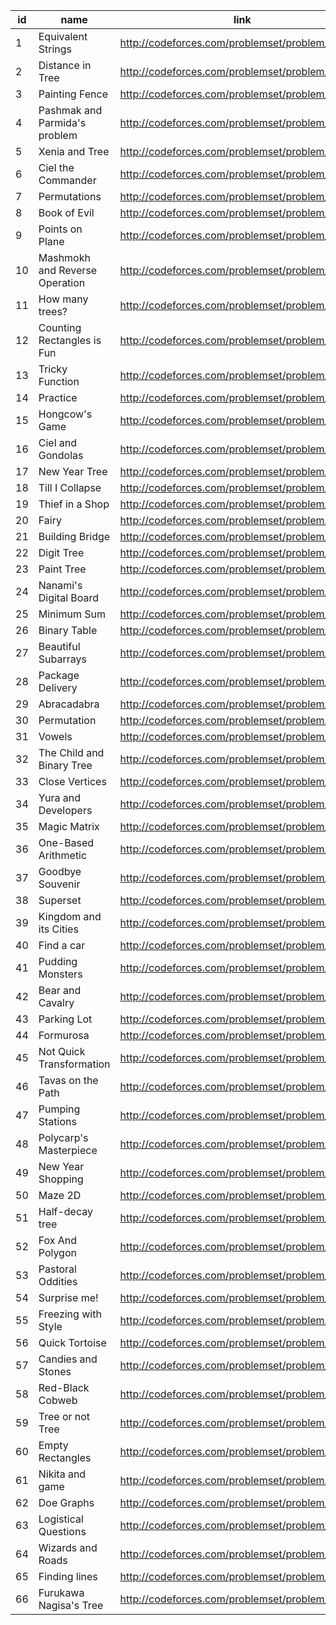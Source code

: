 |id|name|link|difficulty|
|---|---|---|---|
|1|Equivalent Strings|http://codeforces.com/problemset/problem/559/B||
|2|Distance in Tree|http://codeforces.com/problemset/problem/161/D||
|3|Painting Fence|http://codeforces.com/problemset/problem/448/C||
|4|Pashmak and Parmida's problem|http://codeforces.com/problemset/problem/459/D||
|5|Xenia and Tree|http://codeforces.com/problemset/problem/342/E||
|6|Ciel the Commander|http://codeforces.com/problemset/problem/321/C||
|7|Permutations|http://codeforces.com/problemset/problem/513/B2||
|8|Book of Evil|http://codeforces.com/problemset/problem/337/D||
|9|Points on Plane|http://codeforces.com/problemset/problem/576/C||
|10|Mashmokh and Reverse Operation|http://codeforces.com/problemset/problem/414/C||
|11|How many trees?|http://codeforces.com/problemset/problem/9/D||
|12|Counting Rectangles is Fun|http://codeforces.com/problemset/problem/372/B||
|13|Tricky Function|http://codeforces.com/problemset/problem/429/D||
|14|Practice|http://codeforces.com/problemset/problem/234/G||
|15|Hongcow's Game|http://codeforces.com/problemset/problem/744/B||
|16|Ciel and Gondolas|http://codeforces.com/problemset/problem/321/E||
|17|New Year Tree|http://codeforces.com/problemset/problem/379/F||
|18|Till I Collapse|http://codeforces.com/problemset/problem/786/C||
|19|Thief in a Shop|http://codeforces.com/problemset/problem/632/E||
|20|Fairy|http://codeforces.com/problemset/problem/19/E||
|21|Building Bridge|http://codeforces.com/problemset/problem/250/D||
|22|Digit Tree|http://codeforces.com/problemset/problem/715/C||
|23|Paint Tree|http://codeforces.com/problemset/problem/196/C||
|24|Nanami's Digital Board|http://codeforces.com/problemset/problem/433/D||
|25|Minimum Sum|http://codeforces.com/problemset/problem/120/J||
|26|Binary Table|http://codeforces.com/problemset/problem/662/C||
|27|Beautiful Subarrays|http://codeforces.com/problemset/problem/665/E||
|28|Package Delivery|http://codeforces.com/problemset/problem/627/C||
|29|Abracadabra|http://codeforces.com/problemset/problem/161/C||
|30|Permutation|http://codeforces.com/problemset/problem/452/F||
|31|Vowels|http://codeforces.com/problemset/problem/383/E||
|32|The Child and Binary Tree|http://codeforces.com/problemset/problem/438/E||
|33|Close Vertices|http://codeforces.com/problemset/problem/293/E||
|34|Yura and Developers|http://codeforces.com/problemset/problem/549/F||
|35|Magic Matrix|http://codeforces.com/problemset/problem/632/F||
|36|One-Based Arithmetic|http://codeforces.com/problemset/problem/440/C||
|37|Goodbye Souvenir|http://codeforces.com/problemset/problem/848/C||
|38|Superset|http://codeforces.com/problemset/problem/97/B||
|39|Kingdom and its Cities|http://codeforces.com/problemset/problem/613/D||
|40|Find a car|http://codeforces.com/problemset/problem/809/C||
|41|Pudding Monsters|http://codeforces.com/problemset/problem/526/F||
|42|Bear and Cavalry|http://codeforces.com/problemset/problem/573/D||
|43|Parking Lot|http://codeforces.com/problemset/problem/480/E||
|44|Formurosa|http://codeforces.com/problemset/problem/217/C||
|45|Not Quick Transformation|http://codeforces.com/problemset/problem/117/D||
|46|Tavas on the Path|http://codeforces.com/problemset/problem/536/E||
|47|Pumping Stations|http://codeforces.com/problemset/problem/343/E||
|48|Polycarp's Masterpiece|http://codeforces.com/problemset/problem/589/C||
|49|New Year Shopping|http://codeforces.com/problemset/problem/500/F||
|50|Maze 2D|http://codeforces.com/problemset/problem/413/E||
|51|Half-decay tree|http://codeforces.com/problemset/problem/68/D||
|52|Fox And Polygon|http://codeforces.com/problemset/problem/512/E||
|53|Pastoral Oddities|http://codeforces.com/problemset/problem/603/E||
|54|Surprise me!|http://codeforces.com/problemset/problem/809/E||
|55|Freezing with Style|http://codeforces.com/problemset/problem/150/E||
|56|Quick Tortoise|http://codeforces.com/problemset/problem/232/E||
|57|Candies and Stones|http://codeforces.com/problemset/problem/101/E||
|58|Red-Black Cobweb|http://codeforces.com/problemset/problem/833/D||
|59|Tree or not Tree|http://codeforces.com/problemset/problem/117/E||
|60|Empty Rectangles|http://codeforces.com/problemset/problem/364/E||
|61|Nikita and game|http://codeforces.com/problemset/problem/842/E||
|62|Doe Graphs|http://codeforces.com/problemset/problem/232/C||
|63|Logistical Questions|http://codeforces.com/problemset/problem/566/C||
|64|Wizards and Roads|http://codeforces.com/problemset/problem/167/D||
|65|Finding lines|http://codeforces.com/problemset/problem/788/D||
|66|Furukawa Nagisa's Tree|http://codeforces.com/problemset/problem/434/E||
